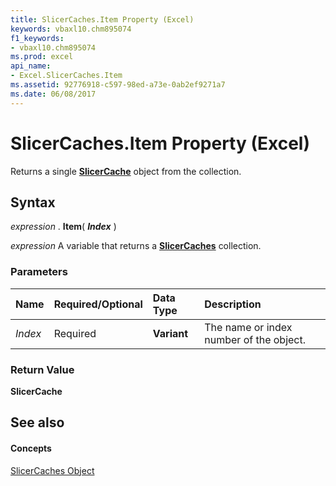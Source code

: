 ```yaml
---
title: SlicerCaches.Item Property (Excel)
keywords: vbaxl10.chm895074
f1_keywords:
- vbaxl10.chm895074
ms.prod: excel
api_name:
- Excel.SlicerCaches.Item
ms.assetid: 92776918-c597-98ed-a73e-0ab2ef9271a7
ms.date: 06/08/2017
---
```



# SlicerCaches.Item Property (Excel)

Returns a single  **[SlicerCache](slicercache-object-excel.md)** object from the collection.


## Syntax

 _expression_ . **Item**( **_Index_** )

 _expression_ A variable that returns a **[SlicerCaches](slicercaches-object-excel.md)** collection.


### Parameters



|**Name**|**Required/Optional**|**Data Type**|**Description**|
|:-----|:-----|:-----|:-----|
| _Index_|Required| **Variant**|The name or index number of the object.|

### Return Value

 **SlicerCache**


## See also


#### Concepts


[SlicerCaches Object](slicercaches-object-excel.md)

